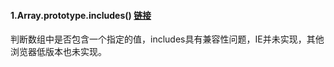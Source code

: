 #### 1.Array.prototype.includes() [链接](https://developer.mozilla.org/zh-CN/docs/Web/JavaScript/Reference/Global_Objects/Array/includes)
判断数组中是否包含一个指定的值，includes具有兼容性问题，IE并未实现，其他浏览器低版本也未实现。